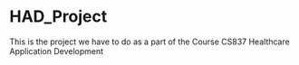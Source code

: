 # HAD_Project
This is the project we have to do as a part of the Course CS837 Healthcare Application Development 
